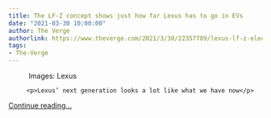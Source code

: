 ```yaml
---
title: The LF-Z concept shows just how far Lexus has to go in EVs
date: "2021-03-30 10:00:00"
author: The Verge
authorlink: https://www.theverge.com/2021/3/30/22357789/lexus-lf-z-electrified-concept-car-ev-toyota-electric
tags:
- The-Verge
---
```

<figure>
      <img alt="" src="https://cdn.vox-cdn.com/thumbor/U4KkETVvJL-u8lOlQ-Ibs3su338=/596x453:2185x1512/1310x873/cdn.vox-cdn.com/uploads/chorus_image/image/69047267/2021_Lexus_LFZ_0018.0.jpg" />
        <figcaption>Images: Lexus</figcaption>
    </figure>


  		 <p>Lexus’ next generation looks a lot like what we have now</p>
  <p>
    <a href="https://www.theverge.com/2021/3/30/22357789/lexus-lf-z-electrified-concept-car-ev-toyota-electric">Continue reading&hellip;</a>
  </p>